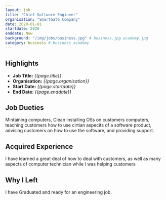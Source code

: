 ```yaml
---
layout: job
title: "Chief Software Engineer"
organisation: "SmartGate Company"
date: 2020-01-01
startdate: 2020
enddate: Now
background: "/img/jobs/business.jpg" # business.jpg academy.jpg
category: business # business academy
---
```


## Highlights

- **Job Title:** _{{page.title}}_
- **Organisation:** _{{page.organisation}}_
- **Start Date:** _{{page.startdate}}_
- **End Date**: _{{page.enddate}}_

## Job Dueties

Mintaining computers, Clean installing OSs on customers computers, teaching customers how to use cirtian aspecits of a software product, advising customers on how to use the software, and providing support.

## Acquired Experience

I have learned a great deal of how to deal with customers, as well as many aspects of computer technician while I was helping customers

## Why I Left

I have Graduated and ready for an engineering job.
